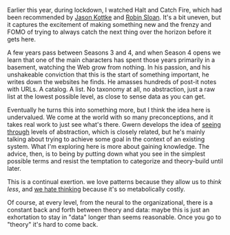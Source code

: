 Earlier this year, during lockdown, I watched Halt and Catch Fire, which had been recommended by [Jason Kottke](https://kottke.org) and [Robin Sloan](https://www.robinsloan.com). It's a bit uneven, but it captures the excitement of making something new and the frenzy and FOMO of trying to always catch the next thing over the horizon before it gets here.

A few years pass between Seasons 3 and 4, and when Season 4 opens we learn that one of the main characters has spent those years primarily in a basement, watching the Web grow from nothing. In his passion, and his unshakeable conviction that this is the start of something important, he writes down the websites he finds. He amasses hundreds of post-it notes with URLs. A catalog. A list. No taxonomy at all, no abstraction, just a raw list at the lowest possible level, as close to sense data as you can get.

Eventually he turns this into something more, but I think the idea here is undervalued. We come at the world with so many preconceptions, and it takes real work to just see what's there. Gwern develops the idea of [seeing through](https://www.gwern.net/Turing-complete#on-seeing-through-and-unseeing) levels of abstraction, which is closely related, but he's mainly talking about trying to achieve some goal in the context of an existing system. What I'm exploring here is more about gaining knowledge. The advice, then, is to being by putting down what you see in the simplest possible terms and resist the temptation to categorize and theory-build until later. 

This is a continual exertion. we love patterns because they allow us to *think less*, and [we hate thinking](https://twitter.com/louispotok/status/1065644791038234625) because it's so metabolically costly.

Of course, at every level, from the neural to the organizational, there is a constant back and forth between theory and data: maybe this is just an exhortation to stay in "data" longer than seems reasonable. Once you go to "theory" it's hard to come back.

